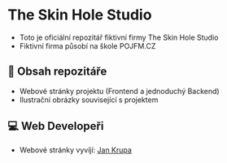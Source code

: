 # The Skin Hole Studio

- Toto je oficiální repozitář fiktivní firmy The Skin Hole Studio
- Fiktivní firma působí na škole POJFM.CZ

## :open_file_folder: Obsah repozitáře
- Webové stránky projektu (Frontend a jednoduchý Backend)
- Ilustrační obrázky související s projektem

## :computer: Web Developeři
- Webové stránky vyvíjí: [Jan Krupa](https://github.com/krupa-jan)
